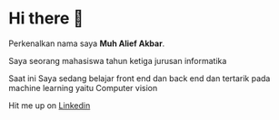 # Hi there 👋

Perkenalkan nama saya **Muh Alief Akbar**.

Saya seorang mahasiswa tahun ketiga jurusan informatika

Saat ini Saya sedang belajar front end dan back end dan tertarik pada machine learning yaitu Computer vision

Hit me up on [Linkedin](https://www.linkedin.com/in/muh-alief-akbar-9ba650205/)



<!--
**Alibarrs/alibarrs** is a ✨ _special_ ✨ repository because its `README.md` (this file) appears on your GitHub profile.

Here are some ideas to get you started:

- 🔭 I’m currently working on ...
- 🌱 I’m currently learning ...
- 👯 I’m looking to collaborate on ...
- 🤔 I’m looking for help with ...
- 💬 Ask me about ...
- 📫 How to reach me: ...
- 😄 Pronouns: ...
- ⚡ Fun fact: ...
-->

